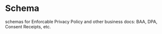 # Schema
schemas for Enforcable Privacy Policy and other business docs: BAA, DPA, Consent Receipts, etc. 
